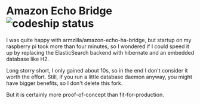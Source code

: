 # Amazon Echo Bridge &nbsp;&nbsp;&nbsp;&nbsp;&nbsp;&nbsp; ![codeship status](https://codeship.com/projects/998e16f0-ca03-0132-6689-76c03995407a/status?branch=master)

I was quite happy with armzilla/amazon-echo-ha-bridge, but startup on my
raspberry pi took more than four minutes, so I wondered if I could speed
it up by replacing the ElasticSearch backend with hibernate and an embedded
database like H2.

Long storry short, I only gained about 10s, so in the end I don't consider
it worth the effort. Still, if you run a little database daemon anyway,
you might have bigger benefits, so I don't delete this fork.

But it is certainly more proof-of-concept than fit-for-production.
